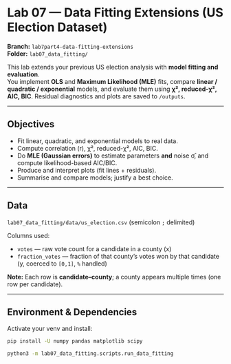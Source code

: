 # Lab 07 — Data Fitting Extensions (US Election Dataset)

**Branch:** `lab7part4-data-fitting-extensions`  
**Folder:** `lab07_data_fitting/`

This lab extends your previous US election analysis with **model fitting and evaluation**.  
You implement **OLS** and **Maximum Likelihood (MLE)** fits, compare **linear / quadratic / exponential** models, and evaluate them using **χ², reduced-χ², AIC, BIC**. Residual diagnostics and plots are saved to `/outputs`.

---

## Objectives
- Fit linear, quadratic, and exponential models to real data.
- Compute correlation (r), χ², reduced-χ², AIC, BIC.
- Do **MLE (Gaussian errors)** to estimate parameters **and** noise σ̂, and compute likelihood-based AIC/BIC.
- Produce and interpret plots (fit lines + residuals).
- Summarise and compare models; justify a best choice.

---

## Data
`lab07_data_fitting/data/us_election.csv` (semicolon `;` delimited)

Columns used:
- `votes` — raw vote count for a candidate in a county (x)
- `fraction_votes` — fraction of that county’s votes won by that candidate (y, coerced to `[0,1]`, `%` handled)

**Note:** Each row is **candidate–county**; a county appears multiple times (one row per candidate).

---

## Environment & Dependencies
Activate your venv and install:
```bash
pip install -U numpy pandas matplotlib scipy

python3 -m lab07_data_fitting.scripts.run_data_fitting

